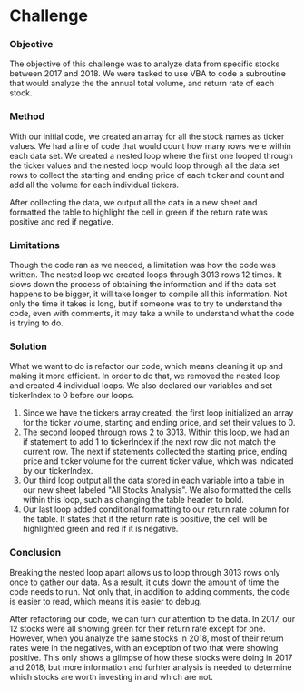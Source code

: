 # Challenge

### Objective

The objective of this challenge was to analyze data from specific stocks between 2017 and 2018. We were tasked to use VBA to code a subroutine that would analyze the the annual total volume, and return rate of each stock.

### Method

With our initial code, we created an array for all the stock names as ticker values. We had a line of code that would count how many rows were within each data set. We created a nested loop where the first one looped through the ticker values and the nested loop would loop through all the data set rows to collect the starting and ending price of each ticker and count and add all the volume for each individual tickers.

After collecting the data, we output all the data in a new sheet and formatted the table to highlight the cell in green if the return rate was positive and red if negative.

### Limitations

Though the code ran as we needed, a limitation was how the code was written. The nested loop we created loops through 3013 rows 12 times. It slows down the process of obtaining the information and if the data set happens to be bigger, it will take longer to compile all this information. Not only the time it takes is long, but if someone was to try to understand the code, even with comments, it may take a while to understand what the code is trying to do.

### Solution

What we want to do is refactor our code, which means cleaning it up and making it more efficient. In order to do that, we removed the nested loop and created 4 individual loops. We also declared our variables and set tickerIndex to 0 before our loops.

1. Since we have the tickers array created, the first loop initialized an array for the ticker volume, starting and ending price, and set their values to 0.
2. The second looped through rows 2 to 3013. Within this loop, we had an if statement to add 1 to tickerIndex if the next row did not match the current row. The next if statements collected the starting price, ending price and ticker volume for the current ticker value, which was indicated by our tickerIndex.
3. Our third loop output all the data stored in each variable into a table in our new sheet labeled "All Stocks Analysis". We also formatted the cells within this loop, such as changing the table header to bold.
4. Our last loop added conditional formatting to our return rate column for the table. It states that if the return rate is positive, the cell will be highlighted green and red if it is negative.

### Conclusion

Breaking the nested loop apart allows us to loop through 3013 rows only once to gather our data. As a result, it cuts down the amount of time the code needs to run. Not only that, in addition to adding comments, the code is easier to read, which means it is easier to debug.

After refactoring our code, we can turn our attention to the data. In 2017, our 12 stocks were all showing green for their return rate except for one. However, when you analyze the same stocks in 2018, most of their return rates were in the negatives, with an exception of two that were showing positive. This only shows a glimpse of how these stocks were doing in 2017 and 2018, but more information and furhter analysis is needed to determine which stocks are worth investing in and which are not.
